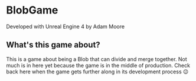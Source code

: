 # BlobGame

Developed with Unreal Engine 4 by Adam Moore

## What's this game about?

This is a game about being a Blob that can divide and merge together. Not much is in here yet because the game is in the middle of production. Check back here when the game gets further along in its development process 😉
